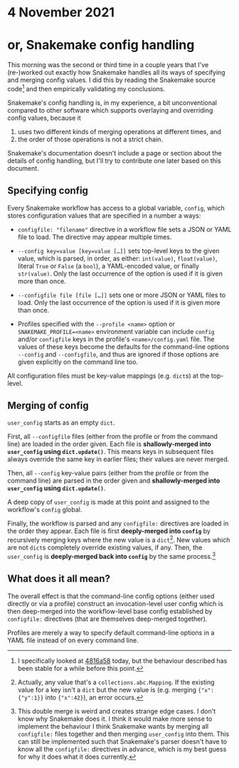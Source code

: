 # 4 November 2021
# or, Snakemake config handling

This morning was the second or third time in a couple years that I've
(re-)worked out exactly how Snakemake handles all its ways of specifying and
merging config values.  I did this by reading the Snakemake source code[^1] and
then empirically validating my conclusions.

Snakemake's config handling is, in my experience, a bit unconventional compared
to other software which supports overlaying and overriding config values,
because it

  1. uses two different kinds of merging operations at different times, and
  2. the order of those operations is not a strict chain.

Snakemake's documentation doesn't include a page or section about the details
of config handling, but I'll try to contribute one later based on this
document.

## Specifying config

Every Snakemake workflow has access to a global variable, `config`, which
stores configuration values that are specified in a number a ways:

  - `configfile: "filename"` directive in a workflow file sets a JSON or YAML
    file to load.  The directive may appear multiple times.

  - `--config key=value [key=value […]]` sets top-level keys to the given
    value, which is parsed, in order, as either: `int(value)`, `float(value)`,
    literal `True` or `False` (a `bool`), a YAML-encoded value, or finally
    `str(value)`.  Only the last occurrence of the option is used if it is
    given more than once.

  - `--configfile file [file […]]` sets one or more JSON or YAML files to load.
    Only the last occurrence of the option is used if it is given more than
    once.

  - Profiles specified with the `--profile <name>` option or
    `SNAKEMAKE_PROFILE=<name>` environment variable can include `config` and/or
    `configfile` keys in the profile's `<name>/config.yaml` file.  The values
    of these keys become the defaults for the command-line options `--config`
    and `--configfile`, and thus are ignored if those options are given
    explicitly on the command line too.

All configuration files must be key-value mappings (e.g. `dict`s) at the
top-level.

## Merging of config

`user_config` starts as an empty `dict`.

First, all `--configfile` files (either from the profile or from the
command line) are loaded in the order given.  Each file is **shallowly-merged
into `user_config` using `dict.update()`**.  This means keys in subsequent files
always override the same key in earlier files; their values are never merged.

Then, all `--config` key-value pairs (either from the profile or from the
command line) are parsed in the order given and **shallowly-merged into
`user_config` using `dict.update()`**.

A deep copy of `user_config` is made at this point and assigned to the
workflow's `config` global.

Finally, the workflow is parsed and any `configfile:` directives are loaded in
the order they appear.  Each file is first **deeply-merged into `config`** by
recursively merging keys where the new value is a `dict`[^2].  New values which
are not `dict`s completely override existing values, if any.  Then, the
`user_config` is **deeply-merged back into `config`** by the same process.[^3]

## What does it all mean?

The overall effect is that the command-line config options (either used
directly or via a profile) construct an invocation-level user config which is
then deep-merged into the workflow-level base config established by
`configfile:` directives (that are themselves deep-merged together).

Profiles are merely a way to specify default command-line options in a YAML
file instead of on every command line.


[^1]: I specifically looked at
  [4816a58](https://github.com/snakemake/snakemake/commit/4816a58) today, but
  the behaviour described has been stable for a while before this point.

[^2]: Actually, any value that's a `collections.abc.Mapping`.  If the existing
  value for a key isn't a `dict` but the new value is (e.g. merging
  `{"x":{"y":1}}` into `{"x":42}`), an error occurs.

[^3]: This double merge is weird and creates strange edge cases.  I don't know
  why Snakemake does it.  I think it would make more sense to implement the
  behaviour I think Snakemake wants by merging all `configfile:` files together
  and then merging `user_config` into them.  This can still be implemented such
  that Snakemake's parser doesn't have to know all the `configfile:` directives
  in advance, which is my best guess for why it does what it does currently.

